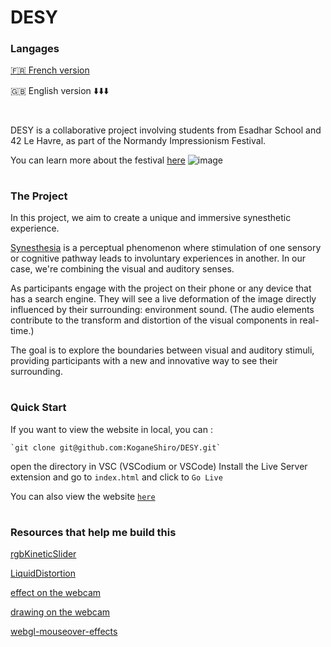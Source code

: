 # DESY

### Langages
[🇫🇷 French version](https://github.com/KoganeShiro/DESY/blob/main/README%20(fr).md)

🇬🇧 English version ⬇️⬇️⬇️

#

DESY is a collaborative project involving students from Esadhar School and 42 Le Havre, as part of the Normandy Impressionism Festival.

You can learn more about the festival [here](https://www.normandie-impressionniste.fr/en)
![image](https://github.com/KoganeShiro/desy/assets/126095786/c3f5f0df-1095-4d5a-93fe-ec71be1ea26e)

#
### The Project
In this project, we aim to create a unique and immersive synesthetic experience.

[Synesthesia](https://en.wikipedia.org/wiki/Synesthesia) is a perceptual phenomenon where stimulation of one sensory or cognitive pathway leads to involuntary experiences in another. In our case, we're combining the visual and auditory senses.

As participants engage with the project on their phone or any device that has a search engine.
They will see a live deformation of the image directly influenced by their surrounding: environment sound. (The audio elements contribute to the transform and distortion of the visual components in real-time.)
<!--
image or video
-->
The goal is to explore the boundaries between visual and auditory stimuli, providing participants with a new and innovative way to see their surrounding.

#

### Quick Start
If you want to view the website in local, you can :

    `git clone git@github.com:KoganeShiro/DESY.git`
    
  open the directory in VSC (VSCodium or VSCode)
  Install the Live Server extension and go to `index.html` and click to `Go Live`
<!--
  If you are using Vim (or any other IDE) you can open the directory and open the terminal and write
  
    `python3 -m http.server`
-->

You can also view the website [`here`](https://koganeshiro.github.io/DESY/index.html)

#
### Resources that help me build this
[rgbKineticSlider](https://github.com/hmongouachon/rgbKineticSlider/tree/master)

[LiquidDistortion](https://github.com/codrops/LiquidDistortion/)

[effect on the webcam](https://github.com/EliasHasle/EliasHasle.github.io/tree/master)

[drawing on the webcam](https://jrlazz.eu5.org/anim/ontv.html)

[webgl-mouseover-effects](https://github.com/akella/webgl-mouseover-effects)
